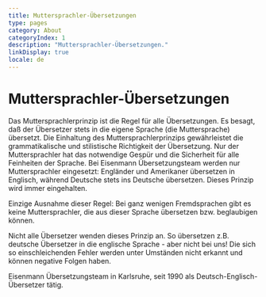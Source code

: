 ```yaml
---
title: Muttersprachler-Übersetzungen
type: pages
category: About
categoryIndex: 1
description: "Muttersprachler-Übersetzungen."
linkDisplay: true
locale: de
---
```


# Muttersprachler-Übersetzungen
Das Muttersprachlerprinzip ist die Regel für alle Übersetzungen. Es besagt, daß der Übersetzer stets in die eigene Sprache (die Muttersprache) übersetzt. Die Einhaltung des Muttersprachlerprinzips gewährleistet die grammatikalische und stilistische Richtigkeit der Übersetzung. Nur der Muttersprachler hat das notwendige Gespür und die Sicherheit für alle Feinheiten der Sprache. Bei Eisenmann Übersetzungsteam werden nur Muttersprachler eingesetzt: Engländer und Amerikaner übersetzen in Englisch, während Deutsche stets ins Deutsche übersetzen. Dieses Prinzip wird immer eingehalten.

Einzige Ausnahme dieser Regel: Bei ganz wenigen Fremdsprachen gibt es keine Muttersprachler, die aus dieser Sprache übersetzen bzw. beglaubigen können.

Nicht alle Übersetzer wenden dieses Prinzip an. So übersetzen z.B. deutsche Übersetzer in die englische Sprache - aber nicht bei uns! Die sich so einschleichenden Fehler werden unter Umständen nicht erkannt und können negative Folgen haben.

Eisenmann Übersetzungsteam in Karlsruhe, seit 1990 als Deutsch-Englisch-Übersetzer tätig.